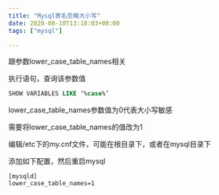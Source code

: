 ```yaml
---
title: "Mysql表名忽略大小写"
date: 2020-08-10T13:18:03+08:00
tags: ["mysql"]

---
```


跟参数lower_case_table_names相关

执行语句，查询该参数值
```sql
SHOW VARIABLES LIKE ‘%case%’
```

lower_case_table_names参数值为0代表大小写敏感

需要将lower_case_table_names的值改为1

编辑/etc下的my.cnf文件，可能在根目录下，或者在mysql目录下

添加如下配置，然后重启mysql
```properties
[mysqld]
lower_case_table_names=1
```
